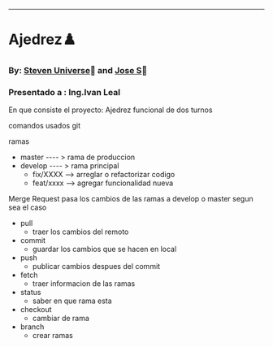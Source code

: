 ***********************************************
#  Ajedrez♟️
###  By: [Steven Universe](https://github.com/monxvoll)🐨 and [Jose S](https://github.com/Jose0J)🐋

###  Presentado a : Ing.Ivan Leal

En que consiste el proyecto:
Ajedrez funcional de dos turnos

comandos usados
git

ramas

- master  ---- > rama de produccion
- develop ---- > rama principal
  - fix/XXXX  --> arreglar o refactorizar codigo
  - feat/xxxx --> agregar funcionalidad nueva

Merge Request 
    pasa los cambios de las ramas  a develop o master segun sea el caso
  * pull 
    - traer los cambios del remoto
  * commit 
    - guardar los cambios  que se hacen en local
  * push
    - publicar cambios despues del commit
  * fetch
     - traer informacion de las ramas
  * status
     - saber en que rama esta
  * checkout 			
     - cambiar de rama 		
  * branch				    
     - crear ramas 	
